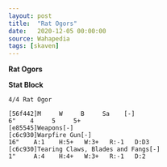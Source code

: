 ```yaml
---
layout: post
title:  "Rat Ogors"
date:   2020-12-05 00:00:00
source: Wahapedia
tags: [skaven]
---
```


**Rat Ogors**

**Stat Block**
```
4/4 Rat Ogor
```

```
[56f442]M     W     B     Sa    [-]
6"    4     5     5+    
[e85545]Weapons[-]
[c6c930]Warpfire Gun[-]
16"    A:1    H:5+   W:3+   R:-1   D:D3  
[c6c930]Tearing Claws, Blades and Fangs[-]
1"     A:4    H:4+   W:3+   R:-1   D:2   
```
    